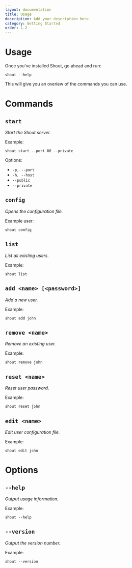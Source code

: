 ```yaml
---
layout: documentation
title: Usage
description: Add your description here
category: Getting Started
order: 1.2
---
```


# Usage

Once you've installed Shout, go ahead and run:

```
shout --help
```

This will give you an overiew of the commands you can use.

# Commands

## `start`

_Start the Shout server._ 

Example:

```
shout start --port 80 --private
```

Options:

- `-p, --port`  
- `-h, --host`
- `--public`
- `--private`

## `config`

_Opens the configuration file._

Example user:

```
shout config
```

## `list`

_List all existing users._ 

Example:

```
shout list
```

## `add <name> [<password>]`

_Add a new user._ 

Example:

```
shout add john
```

## `remove <name>`

_Remove an existing user._ 

Example:

```
shout remove john
```

## `reset <name>`

_Reset user password._

Example:

```
shout reset john
```

## `edit <name>`

_Edit user configuration file._ 

Example:

```
shout edit john
```

# Options

## `--help`

_Output usage information._

Example:

```
shout --help
```

## `--version`

_Output the version number._ 

Example:

```
shout --version
```
